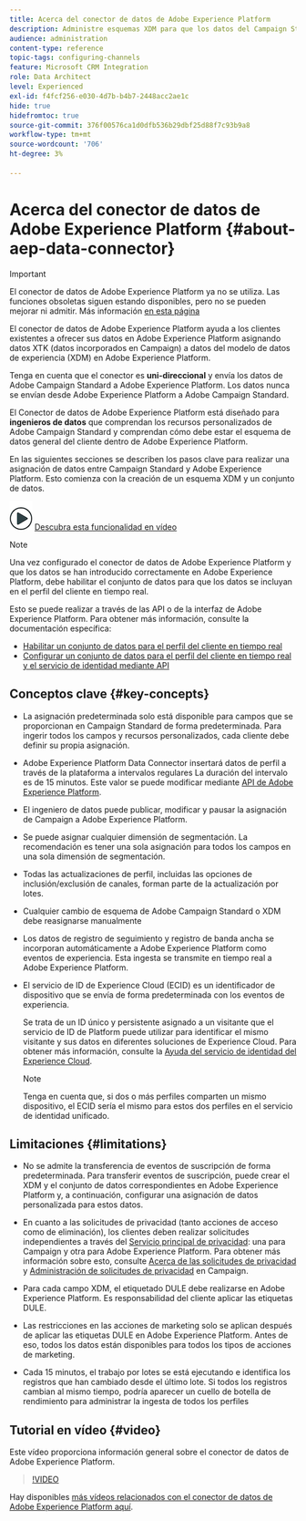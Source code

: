```yaml
---
title: Acerca del conector de datos de Adobe Experience Platform
description: Administre esquemas XDM para que los datos del Campaign Standard estén disponibles en Adobe Experience Platform.
audience: administration
content-type: reference
topic-tags: configuring-channels
feature: Microsoft CRM Integration
role: Data Architect
level: Experienced
exl-id: f4fcf256-e030-4d7b-b4b7-2448acc2ae1c
hide: true
hidefromtoc: true
source-git-commit: 376f00576ca1d0dfb536b29dbf25d88f7c93b9a8
workflow-type: tm+mt
source-wordcount: '706'
ht-degree: 3%

---
```


# Acerca del conector de datos de Adobe Experience Platform {#about-aep-data-connector}

>[!IMPORTANT]
>
>El conector de datos de Adobe Experience Platform ya no se utiliza. Las funciones obsoletas siguen estando disponibles, pero no se pueden mejorar ni admitir. Más información [en esta página](../../rn/using/deprecated-features.md)

El conector de datos de Adobe Experience Platform ayuda a los clientes existentes a ofrecer sus datos en Adobe Experience Platform asignando datos XTK (datos incorporados en Campaign) a datos del modelo de datos de experiencia (XDM) en Adobe Experience Platform.

Tenga en cuenta que el conector es **uni-direccional** y envía los datos de Adobe Campaign Standard a Adobe Experience Platform. Los datos nunca se envían desde Adobe Experience Platform a Adobe Campaign Standard.

El Conector de datos de Adobe Experience Platform está diseñado para **ingenieros de datos** que comprendan los recursos personalizados de Adobe Campaign Standard y comprendan cómo debe estar el esquema de datos general del cliente dentro de Adobe Experience Platform.

En las siguientes secciones se describen los pasos clave para realizar una asignación de datos entre Campaign Standard y Adobe Experience Platform. Esto comienza con la creación de un esquema XDM y un conjunto de datos.

![](assets/do-not-localize/how-to-video.png) [Descubra esta funcionalidad en vídeo](#video)

>[!NOTE]
>Una vez configurado el conector de datos de Adobe Experience Platform y que los datos se han introducido correctamente en Adobe Experience Platform, debe habilitar el conjunto de datos para que los datos se incluyan en el perfil del cliente en tiempo real.
>
>Esto se puede realizar a través de las API o de la interfaz de Adobe Experience Platform. Para obtener más información, consulte la documentación específica:
>
>* [Habilitar un conjunto de datos para el perfil del cliente en tiempo real](https://experienceleague.adobe.com/docs/experience-platform/rtcdp/datasets/dataset.html?lang=es)
>* [Configurar un conjunto de datos para el perfil del cliente en tiempo real y el servicio de identidad mediante API](https://experienceleague.adobe.com/docs/experience-platform/catalog/api/getting-started.html?lang=es)

## Conceptos clave {#key-concepts}

* La asignación predeterminada solo está disponible para campos que se proporcionan en Campaign Standard de forma predeterminada. Para ingerir todos los campos y recursos personalizados, cada cliente debe definir su propia asignación.

* Adobe Experience Platform Data Connector insertará datos de perfil a través de la plataforma a intervalos regulares&#x200B; La duración del intervalo es de 15 minutos. Este valor se puede modificar mediante [API de Adobe Experience Platform](https://experienceleague.adobe.com/docs/experience-platform/ingestion/home.html?lang=es).

* El ingeniero de datos puede publicar, modificar y pausar la asignación de Campaign a Adobe Experience Platform.

* Se puede asignar cualquier dimensión de segmentación. La recomendación es tener una sola asignación para todos los campos en una sola dimensión de segmentación.

* Todas las actualizaciones de perfil, incluidas las opciones de inclusión/exclusión de canales, forman parte de la actualización por lotes.

* Cualquier cambio de esquema de Adobe Campaign Standard o XDM debe reasignarse manualmente&#x200B;

* Los datos de registro de seguimiento y registro de banda ancha se incorporan automáticamente a Adobe Experience Platform como eventos de experiencia. Esta ingesta se transmite en tiempo real a Adobe Experience Platform.

* El servicio de ID de Experience Cloud (ECID) es un identificador de dispositivo que se envía de forma predeterminada con los eventos de experiencia.

  Se trata de un ID único y persistente asignado a un visitante que el servicio de ID de Platform puede utilizar para identificar el mismo visitante y sus datos en diferentes soluciones de Experience Cloud. Para obtener más información, consulte la [Ayuda del servicio de identidad del Experience Cloud](https://experienceleague.adobe.com/docs/id-service/using/home.html?lang=es).

  >[!NOTE]
  >
  >Tenga en cuenta que, si dos o más perfiles comparten un mismo dispositivo, el ECID sería el mismo para estos dos perfiles en el servicio de identidad unificado.

## Limitaciones {#limitations}

* No se admite la transferencia de eventos de suscripción de forma predeterminada. Para transferir eventos de suscripción, puede crear el XDM y el conjunto de datos correspondientes en Adobe Experience Platform y, a continuación, configurar una asignación de datos personalizada para estos datos.

* En cuanto a las solicitudes de privacidad (tanto acciones de acceso como de eliminación), los clientes deben realizar solicitudes independientes a través del [Servicio principal de privacidad](https://experienceleague.adobe.com/docs/experience-platform/privacy/home.html?lang=es#how-to-use-privacy-service-to-manage-privacy-job-requests): una para Campaign y otra para Adobe Experience Platform. Para obtener más información sobre esto, consulte [Acerca de las solicitudes de privacidad](https://experienceleague.adobe.com/docs/campaign-standard/using/getting-started/privacy/privacy-requests.html?lang=es#getting-started) y [Administración de solicitudes de privacidad](https://helpx.adobe.com/es/campaign/kb/acs-privacy.html#ManagingPrivacyRequests) en Campaign.

* Para cada campo XDM, el etiquetado DULE debe realizarse en Adobe Experience Platform. Es responsabilidad del cliente aplicar las etiquetas DULE.

* Las restricciones en las acciones de marketing solo se aplican después de aplicar las etiquetas DULE en Adobe Experience Platform. Antes de eso, todos los datos están disponibles para todos los tipos de acciones de marketing.

* Cada 15 minutos, el trabajo por lotes se está ejecutando e identifica los registros que han cambiado desde el último lote. Si todos los registros cambian al mismo tiempo, podría aparecer un cuello de botella de rendimiento para administrar la ingesta de todos los perfiles

## Tutorial en vídeo {#video}

Este vídeo proporciona información general sobre el conector de datos de Adobe Experience Platform.

>[!VIDEO](https://video.tv.adobe.com/v/27304?quality=12&captions=eng)

Hay disponibles [más vídeos relacionados con el conector de datos de Adobe Experience Platform aquí](https://experienceleague.adobe.com/docs/campaign-learn/campaign-standard-tutorials/administrating/adobe-experience-platform-data-connector/understanding-the-adobe-experience-platform-data-connector.html?lang=es).
